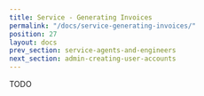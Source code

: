 ```yaml
---
title: Service - Generating Invoices
permalink: "/docs/service-generating-invoices/"
position: 27
layout: docs
prev_section: service-agents-and-engineers
next_section: admin-creating-user-accounts
---
```


TODO
